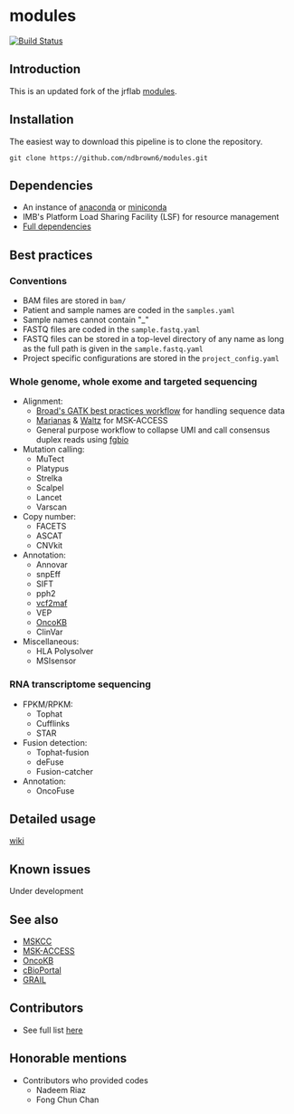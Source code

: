 # modules
[![Build Status](https://travis-ci.org/cBioPortal/cbioportal.svg?branch=master)](https://travis-ci.org/jrflab/modules)

## Introduction
This is an updated fork of the jrflab [modules](https://github.com/jrflab/modules).

## Installation
The easiest way to download this pipeline is to clone the repository.

```
git clone https://github.com/ndbrown6/modules.git
```

## Dependencies
- An instance of [anaconda](https://www.anaconda.com) or [miniconda](https://conda.io/en/latest/miniconda.html)
- IMB's Platform Load Sharing Facility (LSF) for resource management
- [Full dependencies](https://github.com/ndbrown6/modules/tree/master/conda)

## Best practices
	
### Conventions
- BAM files are stored in `bam/`
- Patient and sample names are coded in the `samples.yaml`
- Sample names cannot contain "_"
- FASTQ files are coded in the `sample.fastq.yaml`
- FASTQ files can be stored in a top-level directory of any name as long as the full path is given in the `sample.fastq.yaml`
- Project specific configurations are stored in the `project_config.yaml`

### Whole genome, whole exome and targeted sequencing
- Alignment:
	* [Broad's GATK best practices workflow](https://software.broadinstitute.org/gatk/best-practices/) for handling sequence data
	* [Marianas](https://github.com/juberpatel/Marianas) & [Waltz](https://github.com/juberpatel/Waltz) for MSK-ACCESS
	* General purpose workflow to collapse UMI and call consensus duplex reads using [fgbio](https://github.com/fulcrumgenomics/fgbio)
- Mutation calling:
	* MuTect
	* Platypus
	* Strelka
	* Scalpel
	* Lancet
	* Varscan
- Copy number:
	* FACETS
	* ASCAT
	* CNVkit
- Annotation:
	* Annovar
	* snpEff
	* SIFT
	* pph2
	* [vcf2maf](https://github.com/mskcc/vcf2maf)
	* VEP
	* [OncoKB](https://github.com/oncokb/oncokb-annotator)
	* ClinVar
- Miscellaneous:
	* HLA Polysolver
	* MSIsensor

### RNA transcriptome sequencing
- FPKM/RPKM:
	* Tophat
	* Cufflinks
	* STAR
- Fusion detection:
	* Tophat-fusion
	* deFuse
	* Fusion-catcher
- Annotation:
	* OncoFuse

## Detailed usage
[wiki](https://github.com/ndbrown6/modules/wiki)

## Known issues
Under development

## See also
- [MSKCC](https://github.com/mskcc)
- [MSK-ACCESS](https://github.com/msk-access)
- [OncoKB](https://github.com/oncokb)
- [cBioPortal](https://github.com/cBioPortal)
- [GRAIL](https://github.com/grailbio)

## Contributors
 - See full list [here](https://github.com/ndbrown6/modules/graphs/contributors)
 
## Honorable mentions
- Contributors who provided codes
	- Nadeem Riaz
	- Fong Chun Chan
